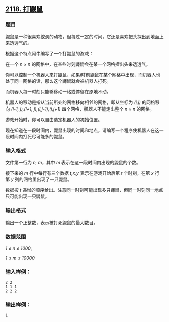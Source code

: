 ## [2118. 打鼹鼠](https://www.acwing.com/problem/content/2120/)

### 题目

鼹鼠是一种很喜欢挖洞的动物，但每过一定的时间，它还是喜欢把头探出到地面上来透透气的。

根据这个特点阿牛编写了一个打鼹鼠的游戏：

在一个 *n × n* 的网格中，在某些时刻鼹鼠会在某一个网格探出头来透透气。

你可以控制一个机器人来打鼹鼠，如果i时刻鼹鼠在某个网格中出现，而机器人也处于同一网格的话，那么这个鼹鼠就会被机器人打死。

而机器人每一时刻只能够移动一格或停留在原地不动。

机器人的移动是指从当前所处的网格移向相邻的网格，即从坐标为 *(i,j)* 的网格移向 *(i-1, j),(i+1, j),(i,j-1),(i,j+1)* 四个网格，机器人不能走出整个 *n × n* 的网格。

游戏开始时，你可以自由选定机器人的初始位置。

现在知道在一段时间内，鼹鼠出现的时间和地点，请编写一个程序使机器人在这一段时间内打死尽可能多的鼹鼠。

### 输入格式

文件第一行为 *n, m*，其中 *m* 表示在这一段时间内出现的鼹鼠的个数。

接下来的 *m* 行中每行有三个数据 *t,x,y* 表示在游戏开始后第 *t* 个时刻，在第 *x* 行第 *y* 列的网格里出现了一只鼹鼠。

数据按 *t* 递增的顺序给出。注意同一时刻可能出现多只鼹鼠，但同一时刻同一地点只可能出现一只鼹鼠。

### 输出格式

输出一个正整数，表示被打死鼹鼠的最大数目。

### 数据范围

*1 ≤ n ≤ 1000*,

*1 ≤ m ≤ 10000*

### 输入样例：

```
2 2
1 1 1
2 2 2
```

### 输出样例：

```
1
```
